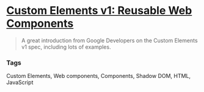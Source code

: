 # [Custom Elements v1: Reusable Web Components](https://developers.google.com/web/fundamentals/getting-started/primers/customelements)

> A great introduction from Google Developers on the Custom Elements v1 spec, including lots of examples.

### Tags

Custom Elements, Web components, Components, Shadow DOM, HTML, JavaScript